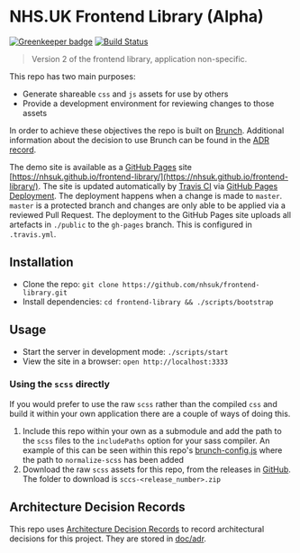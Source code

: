 # NHS.UK Frontend Library (Alpha)

[![Greenkeeper badge](https://badges.greenkeeper.io/nhsuk/frontend-library.svg)](https://greenkeeper.io/)
[![Build Status](https://travis-ci.org/nhsuk/frontend-library.svg?branch=master)](https://travis-ci.org/nhsuk/frontend-library)

> Version 2 of the frontend library, application non-specific.

This repo has two main purposes:
* Generate shareable `css` and `js` assets for use by others
* Provide a development environment for reviewing changes to those assets

In order to achieve these objectives the repo is built on
[Brunch](http://brunch.io/). Additional information about the decision to use
Brunch can be found in the [ADR record](./doc/adr/0003-use-brunch.md).

The demo site is available as a [GitHub Pages](https://pages.github.com/) site
[https://nhsuk.github.io/frontend-library/](https://nhsuk.github.io/frontend-library/).
The site is updated automatically by [Travis CI](https://travis-ci.org/) via
[GitHub Pages Deployment](https://docs.travis-ci.com/user/deployment/pages/).
The deployment happens when a change is made to `master`. `master` is a
protected branch and changes are only able to be applied via a reviewed Pull
Request. The deployment to the GitHub Pages site uploads all artefacts in
`./public` to the `gh-pages` branch. This is configured in `.travis.yml`.

## Installation

* Clone the repo: `git clone https://github.com/nhsuk/frontend-library.git`
* Install dependencies: `cd frontend-library && ./scripts/bootstrap`

## Usage

* Start the server in development mode: `./scripts/start`
* View the site in a browser: `open http://localhost:3333`

### Using the `scss` directly

If you would prefer to use the raw `scss` rather than the compiled `css` and build it within your own application there are a couple of ways of doing this.

1. Include this repo within your own as a submodule and add the path to the
   `scss` files to the `includePaths` option for your sass compiler. An example
   of this can be seen within this repo's [brunch-config.js](brunch-config.js)
   where the path to `normalize-scss` has been added
1. Download the raw `scss` assets for this repo, from the releases in
   [GitHub](https://github.com/nhsuk/frontend-library/releases). The
   folder to download is `sccs-<release_number>.zip`

## Architecture Decision Records

This repo uses
[Architecture Decision Records](http://thinkrelevance.com/blog/2011/11/15/documenting-architecture-decisions)
to record architectural decisions for this project.
They are stored in [doc/adr](doc/adr).
